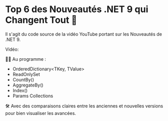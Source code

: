 # Top 6 des Nouveautés .NET 9 qui Changent Tout 🎯

Il s'agit du code source de la vidéo YouTube portant sur les Nouveautés de .NET 9.

Vidéo: 

👨‍💻 Au programme :

- OrderedDictionary<TKey, TValue>
- ReadOnlySet<T>
- CountBy()
- AggregateBy()
- Index<TSource>()
- Params Collections

🛠 Avec des comparaisons claires entre les anciennes et nouvelles versions pour bien visualiser les avancées.